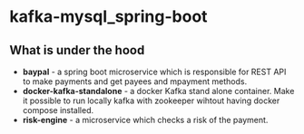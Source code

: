 # kafka-mysql_spring-boot
## What is under the hood
* **baypal** - a spring boot microservice which is responsible for REST API to make payments and get payees and mpayment methods.
* **docker-kafka-standalone** - a docker Kafka stand alone container. Make it possible to run locally kafka with zookeeper wihtout having docker compose installed.
* **risk-engine** - a microservice which checks a risk of the payment.
